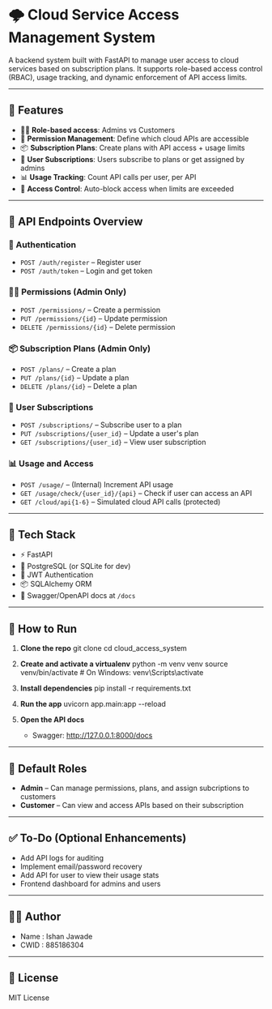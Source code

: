 # 🌩️ Cloud Service Access Management System

A backend system built with FastAPI to manage user access to cloud services based on subscription plans. It supports role-based access control (RBAC), usage tracking, and dynamic enforcement of API access limits.

---

## 🚀 Features

- 🧑‍💼 **Role-based access**: Admins vs Customers
- 📜 **Permission Management**: Define which cloud APIs are accessible
- 📦 **Subscription Plans**: Create plans with API access + usage limits
- 👥 **User Subscriptions**: Users subscribe to plans or get assigned by admins
- 📊 **Usage Tracking**: Count API calls per user, per API
- 🔐 **Access Control**: Auto-block access when limits are exceeded

---

## 📁 API Endpoints Overview

### 🔐 Authentication
- `POST /auth/register` – Register user
- `POST /auth/token` – Login and get token

### 🧑‍💼 Permissions (Admin Only)
- `POST /permissions/` – Create a permission
- `PUT /permissions/{id}` – Update permission
- `DELETE /permissions/{id}` – Delete permission

### 📦 Subscription Plans (Admin Only)
- `POST /plans/` – Create a plan
- `PUT /plans/{id}` – Update a plan
- `DELETE /plans/{id}` – Delete a plan

### 👤 User Subscriptions
- `POST /subscriptions/` – Subscribe user to a plan
- `PUT /subscriptions/{user_id}` – Update a user's plan
- `GET /subscriptions/{user_id}` – View user subscription

### 📊 Usage and Access
- `POST /usage/` – (Internal) Increment API usage
- `GET /usage/check/{user_id}/{api}` – Check if user can access an API
- `GET /cloud/api{1-6}` – Simulated cloud API calls (protected)

---

## 💾 Tech Stack

- ⚡ FastAPI
- 🐘 PostgreSQL (or SQLite for dev)
- 🔐 JWT Authentication
- 📦 SQLAlchemy ORM
- 📄 Swagger/OpenAPI docs at `/docs`

---

## 🧪 How to Run

1. **Clone the repo**
   git clone <your-repo-url>
   cd cloud_access_system

2. **Create and activate a virtualenv**
   python -m venv venv
   source venv/bin/activate  # On Windows: venv\Scripts\activate

3. **Install dependencies**
   pip install -r requirements.txt

4. **Run the app**
   uvicorn app.main:app --reload

5. **Open the API docs**
   - Swagger: http://127.0.0.1:8000/docs

---

## 🔑 Default Roles

- **Admin** – Can manage permissions, plans, and assign subcriptions to customers
- **Customer** – Can view and access APIs based on their subscription

---

## ✅ To-Do (Optional Enhancements)

- Add API logs for auditing
- Implement email/password recovery
- Add API for user to view their usage stats
- Frontend dashboard for admins and users

---

## 👨‍💻 Author

- Name : Ishan Jawade 
- CWID : 885186304 

---

## 📜 License

MIT License
